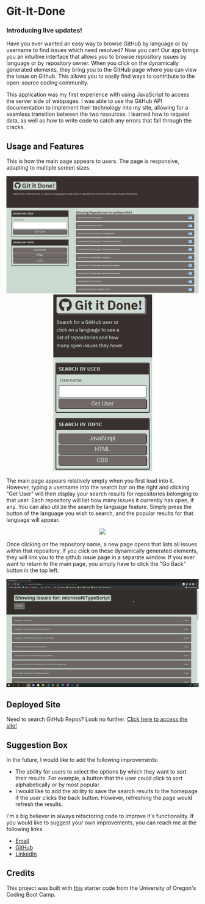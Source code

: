 # Git-It-Done

### Introducing live updates!

Have you ever wanted an easy way to browse GitHub by language or by username to find issues which need resolved? Now you can! Our app brings you an intuitive interface that allows you to browse repository issues by language or by repository owner. When you click on the dynamically generated elements, they bring you to the GitHub page where you can view the issue on Github. This allows you to easily find ways to contribute to the open-source coding community.

This application was my first experience with using JavaScript to access the server side of webpages. I was able to use the GitHub API documentation to implement their technology into my site, allowing for a seamless transition between the two resources. I learned how to request data, as well as how to write code to catch any errors that fall through the cracks.

## Usage and Features

This is how the main page appears to users. The page is responsive, adapting to multiple screen sizes.

<p align="center">
<img src="./assets/images/Git-It-Done-Desktop.png"/>
<img src="./assets/images/Git-It-Done-Mobile.png">
</p>

The main page appears relatively empty when you first load into it. However, typing a username into the search bar on the right and clicking "Get User" will then display your search results for repositories belonging to that user. Each repository will list how many issues it currently has open, if any. You can also utilize the search by language feature. Simply press the button of the language you wish to search, and the popular results for that language will appear.

<p align="center"><img src="./assets/images/git-it-done-gif.gif"/></p>

Once clicking on the repository name, a new page opens that lists all issues within that repository. If you click on these dynamically generated elements, they will link you to the github issue page in a separate window. If you ever want to return to the main page, you simply have to click the "Go Back" button in the top left.

<p align="center"><img src="./assets/images/git-it-done-gif2.gif"/></p>

## Deployed Site

Need to search GitHub Repos? Look no further. <a href="https://ashlynn4567.github.io/Git-It-Done/">Click here to access the site!<a>

## Suggestion Box

In the future, I would like to add the following improvements:

- The ability for users to select the options by which they want to sort their results. For example, a button that the user could click to sort alphabetically or by most popular.
- I would like to add the ability to save the search results to the homepage if the user clicks the back button. However, refreshing the page would refresh the results.

I'm a big believer in always refactoring code to improve it's functionality. If you would like to suggest your own improvements, you can reach me at the following links.

- <a href="mailto:ashlynn4567@gmail.com">Email<a>
- <a href="https://github.com/ashlynn4567">GitHub<a>
- <a href="https://www.linkedin.com/in/ashley-lynn-smith/">LinkedIn<a>

## Credits

This project was built with <a href="https://static.fullstack-bootcamp.com/module-6/module-6-starter.zip">this</a> starter code from the University of Oregon's Coding Boot Camp.
